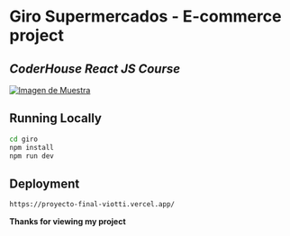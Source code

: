 # Giro Supermercados - E-commerce project
## _CoderHouse React JS Course_

[![Imagen de Muestra](https://firebasestorage.googleapis.com/v0/b/ecommerce-giro.appspot.com/o/www_screencapture_com_2024-2-3_09_05.gif?alt=media&token=fdd616a3-2f9e-426f-8124-beed54a62124)](https://proyecto-final-viotti.vercel.app/)


## Running Locally
```sh
cd giro
npm install
npm run dev
```

## Deployment 
```sh
https://proyecto-final-viotti.vercel.app/
```
**Thanks for viewing my project**

